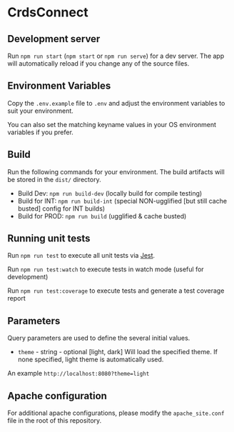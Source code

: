 # CrdsConnect

## Development server

Run `npm run start` (`npm start` or `npm run serve`) for a dev server. The app will automatically reload if you change any of the source files.

## Environment Variables

Copy the `.env.example` file to `.env` and adjust the environment variables to suit your environment.

You can also set the matching keyname values in your OS environment variables if you prefer.

## Build

Run the following commands for your environment. The build artifacts will be stored in the `dist/` directory.

- Build Dev: `npm run build-dev` (locally build for compile testing)
- Build for INT: `npm run build-int` (special NON-ugglified [but still cache busted] config for INT builds)
- Build for PROD: `npm run build` (ugglified & cache busted)

## Running unit tests

Run `npm run test` to execute all unit tests via [Jest](https://facebook.github.io/jest/).

Run `npm run test:watch` to execute tests in watch mode (useful for development)

Run `npm run test:coverage` to execute tests and generate a test coverage report

## Parameters

Query parameters are used to define the several initial values.  
* `theme` - string - optional [light, dark] Will load the specified theme. If none specified, light theme is automatically used.

An example `http://localhost:8080?theme=light`

## Apache configuration

For additional apache configurations, please modify the `apache_site.conf` file in the root of this repository.